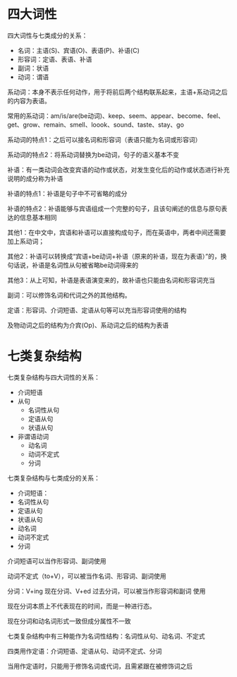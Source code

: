 # 四大词性

四大词性与七类成分的关系：

- 名词：主语(S)、宾语(O)、表语(P)、补语(C)
- 形容词：定语、表语、补语
- 副词：状语
- 动词：谓语



系动词：本身不表示任何动作，用于将前后两个结构联系起来，主语+系动词之后的内容为表语。

常用的系动词：am/is/are(be动词)、keep、seem、appear、become、feel、get、grow、remain、smell、loook、sound、taste、stay、go

系动词的特点1：之后可以接名词和形容词（表语只能为名词或形容词）

系动词的特点2：将系动词替换为be动词，句子的语义基本不变



补语：有一类动词会改变宾语的动作或状态，对发生变化后的动作或状态进行补充说明的成分称为补语

补语的特点1：补语是句子中不可省略的成分

补语的特点2：补语能够与宾语组成一个完整的句子，且该句阐述的信息与原句表达的信息基本相同

其他1：在中文中，宾语和补语可以直接构成句子，而在英语中，两者中间还需要加上系动词；

其他2：补语可以转换成“宾语+be动词+补语（原来的补语，现在为表语）”的，换句话说，补语是名词性从句被省略be动词得来的

其他3：从上可知，补语是表语演变来的，故补语也只能由名词和形容词充当



副词：可以修饰名词和代词之外的其他结构。

定语：形容词、介词短语、定语从句等可以充当形容词使用的结构

及物动词之后的结构为介宾(Op)、系动词之后的结构为表语



# 七类复杂结构

七类复杂结构与四大词性的关系：

- 介词短语
- 从句
  - 名词性从句
  - 定语从句
  - 状语从句
- 非谓语动词
  - 动名词
  - 动词不定式
  - 分词

七类复杂结构与七类成分的关系：

- 介词短语：
- 名词性从句
- 定语从句
- 状语从句
- 动名词
- 动词不定式
- 分词

介词短语可以当作形容词、副词使用

动词不定式（to+V），可以被当作名词、形容词、副词使用

分词：V+ing 现在分词、V+ed 过去分词，可以被当作形容词和副词 使用

现在分词本质上不代表现在的时间，而是一种进行态。

现在分词和动名词形式一致但成分属性不一致



 七类复杂结构中有三种能作为名词性结构：名词性从句、动名词、不定式

四类用作定语：介词短语、定语从句、动词不定式、分词

当用作定语时，只能用于修饰名词或代词，且需紧跟在被修饰词之后
